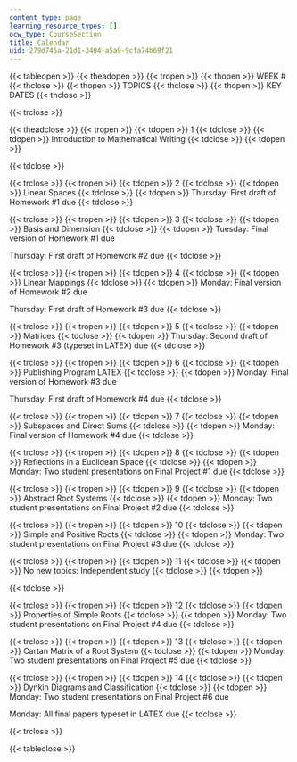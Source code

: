 ```yaml
---
content_type: page
learning_resource_types: []
ocw_type: CourseSection
title: Calendar
uid: 279d745a-21d1-3404-a5a9-9cfa74b69f21
---
```


{{< tableopen >}}
{{< theadopen >}}
{{< tropen >}}
{{< thopen >}}
WEEK #
{{< thclose >}}
{{< thopen >}}
TOPICS
{{< thclose >}}
{{< thopen >}}
KEY DATES
{{< thclose >}}

{{< trclose >}}

{{< theadclose >}}
{{< tropen >}}
{{< tdopen >}}
1
{{< tdclose >}}
{{< tdopen >}}
Introduction to Mathematical Writing
{{< tdclose >}}
{{< tdopen >}}

{{< tdclose >}}

{{< trclose >}}
{{< tropen >}}
{{< tdopen >}}
2
{{< tdclose >}}
{{< tdopen >}}
Linear Spaces
{{< tdclose >}}
{{< tdopen >}}
Thursday: First draft of Homework #1 due
{{< tdclose >}}

{{< trclose >}}
{{< tropen >}}
{{< tdopen >}}
3
{{< tdclose >}}
{{< tdopen >}}
Basis and Dimension
{{< tdclose >}}
{{< tdopen >}}
Tuesday: Final version of Homework #1 due  
  
Thursday: First draft of Homework #2 due
{{< tdclose >}}

{{< trclose >}}
{{< tropen >}}
{{< tdopen >}}
4
{{< tdclose >}}
{{< tdopen >}}
Linear Mappings
{{< tdclose >}}
{{< tdopen >}}
Monday: Final version of Homework #2 due  
  
Thursday: First draft of Homework #3 due
{{< tdclose >}}

{{< trclose >}}
{{< tropen >}}
{{< tdopen >}}
5
{{< tdclose >}}
{{< tdopen >}}
Matrices
{{< tdclose >}}
{{< tdopen >}}
Thursday: Second draft of Homework #3 (typeset in LATEX) due
{{< tdclose >}}

{{< trclose >}}
{{< tropen >}}
{{< tdopen >}}
6
{{< tdclose >}}
{{< tdopen >}}
Publishing Program LATEX
{{< tdclose >}}
{{< tdopen >}}
Monday: Final version of Homework #3 due  
  
Thursday: First draft of Homework #4 due
{{< tdclose >}}

{{< trclose >}}
{{< tropen >}}
{{< tdopen >}}
7
{{< tdclose >}}
{{< tdopen >}}
Subspaces and Direct Sums
{{< tdclose >}}
{{< tdopen >}}
Monday: Final version of Homework #4 due
{{< tdclose >}}

{{< trclose >}}
{{< tropen >}}
{{< tdopen >}}
8
{{< tdclose >}}
{{< tdopen >}}
Reflections in a Euclidean Space
{{< tdclose >}}
{{< tdopen >}}
Monday: Two student presentations on Final Project #1 due
{{< tdclose >}}

{{< trclose >}}
{{< tropen >}}
{{< tdopen >}}
9
{{< tdclose >}}
{{< tdopen >}}
Abstract Root Systems
{{< tdclose >}}
{{< tdopen >}}
Monday: Two student presentations on Final Project #2 due
{{< tdclose >}}

{{< trclose >}}
{{< tropen >}}
{{< tdopen >}}
10
{{< tdclose >}}
{{< tdopen >}}
Simple and Positive Roots
{{< tdclose >}}
{{< tdopen >}}
Monday: Two student presentations on Final Project #3 due
{{< tdclose >}}

{{< trclose >}}
{{< tropen >}}
{{< tdopen >}}
11
{{< tdclose >}}
{{< tdopen >}}
No new topics: Independent study
{{< tdclose >}}
{{< tdopen >}}

{{< tdclose >}}

{{< trclose >}}
{{< tropen >}}
{{< tdopen >}}
12
{{< tdclose >}}
{{< tdopen >}}
Properties of Simple Roots
{{< tdclose >}}
{{< tdopen >}}
Monday: Two student presentations on Final Project #4 due
{{< tdclose >}}

{{< trclose >}}
{{< tropen >}}
{{< tdopen >}}
13
{{< tdclose >}}
{{< tdopen >}}
Cartan Matrix of a Root System
{{< tdclose >}}
{{< tdopen >}}
Monday: Two student presentations on Final Project #5 due
{{< tdclose >}}

{{< trclose >}}
{{< tropen >}}
{{< tdopen >}}
14
{{< tdclose >}}
{{< tdopen >}}
Dynkin Diagrams and Classification
{{< tdclose >}}
{{< tdopen >}}
Monday: Two student presentations on Final Project #6 due  
  
Monday: All final papers typeset in LATEX due
{{< tdclose >}}

{{< trclose >}}

{{< tableclose >}}